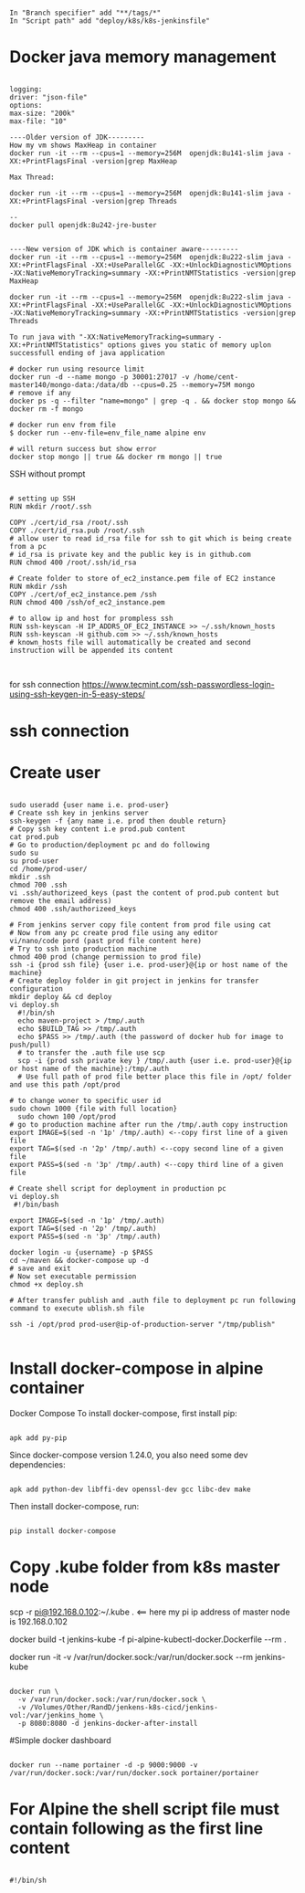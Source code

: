 <pre><code>
In "Branch specifier" add "**/tags/*"
In "Script path" add "deploy/k8s/k8s-jenkinsfile"
</code></pre>

# Docker java memory management
<pre><code>
logging:
driver: "json-file"
options:
max-size: "200k"
max-file: "10"

----Older version of JDK---------
How my vm shows MaxHeap in container
docker run -it --rm --cpus=1 --memory=256M  openjdk:8u141-slim java -XX:+PrintFlagsFinal -version|grep MaxHeap

Max Thread:

docker run -it --rm --cpus=1 --memory=256M  openjdk:8u141-slim java -XX:+PrintFlagsFinal -version|grep Threads

--
docker pull openjdk:8u242-jre-buster


----New version of JDK which is container aware---------
docker run -it --rm --cpus=1 --memory=256M  openjdk:8u222-slim java -XX:+PrintFlagsFinal -XX:+UseParallelGC -XX:+UnlockDiagnosticVMOptions -XX:NativeMemoryTracking=summary -XX:+PrintNMTStatistics -version|grep MaxHeap

docker run -it --rm --cpus=1 --memory=256M  openjdk:8u222-slim java -XX:+PrintFlagsFinal -XX:+UseParallelGC -XX:+UnlockDiagnosticVMOptions -XX:NativeMemoryTracking=summary -XX:+PrintNMTStatistics -version|grep Threads

To run java with "-XX:NativeMemoryTracking=summary -XX:+PrintNMTStatistics" options gives you static of memory uplon successfull ending of java application

# docker run using resource limit
docker run -d --name mongo -p 30001:27017 -v /home/cent-master140/mongo-data:/data/db --cpus=0.25 --memory=75M mongo
# remove if any
docker ps -q --filter "name=mongo" | grep -q . && docker stop mongo && docker rm -f mongo

# docker run env from file
$ docker run --env-file=env_file_name alpine env

# will return success but show error
docker stop mongo || true && docker rm mongo || true
</code></pre>

SSH without prompt

<pre>
<code>
# setting up SSH
RUN mkdir /root/.ssh 

COPY ./cert/id_rsa /root/.ssh 
COPY ./cert/id_rsa.pub /root/.ssh
# allow user to read id_rsa file for ssh to git which is being create from a pc
# id_rsa is private key and the public key is in github.com
RUN chmod 400 /root/.ssh/id_rsa

# Create folder to store of_ec2_instance.pem file of EC2 instance
RUN mkdir /ssh 
COPY ./cert/of_ec2_instance.pem /ssh
RUN chmod 400 /ssh/of_ec2_instance.pem

# to allow ip and host for prompless ssh
RUN ssh-keyscan -H IP_ADDRS_OF_EC2_INSTANCE >> ~/.ssh/known_hosts
RUN ssh-keyscan -H github.com >> ~/.ssh/known_hosts
# known_hosts file will automatically be created and second instruction will be appended its content

</code>
</pre>


for ssh connection https://www.tecmint.com/ssh-passwordless-login-using-ssh-keygen-in-5-easy-steps/

# ssh connection
# Create user
<pre><code>
sudo useradd {user name i.e. prod-user}
# Create ssh key in jenkins server
ssh-keygen -f {any name i.e. prod then double return}
# Copy ssh key content i.e prod.pub content
cat prod.pub
# Go to production/deployment pc and do following
sudo su
su prod-user
cd /home/prod-user/
mkdir .ssh
chmod 700 .ssh
vi .ssh/authorizeed_keys (past the content of prod.pub content but remove the email address)
chmod 400 .ssh/authorizeed_keys

# From jenkins server copy file content from prod file using cat
# Now from any pc create prod file using any editor
vi/nano/code pord (past prod file content here)
# Try to ssh into production machine
chmod 400 prod (change permission to prod file)
ssh -i {prod ssh file} {user i.e. prod-user}@{ip or host name of the machine}
# Create deploy folder in git project in jenkins for transfer configuration
mkdir deploy && cd deploy
vi deploy.sh
  #!/bin/sh
  echo maven-project > /tmp/.auth
  echo $BUILD_TAG >> /tmp/.auth
  echo $PASS >> /tmp/.auth (the password of docker hub for image to push/pull)
  # to transfer the .auth file use scp
  scp -i {prod ssh private key } /tmp/.auth {user i.e. prod-user}@{ip or host name of the machine}:/tmp/.auth
  # Use full path of prod file better place this file in /opt/ folder and use this path /opt/prod

# to change woner to specific user id
sudo chown 1000 {file with full location}
  sudo chown 100 /opt/prod
# go to production machine after run the /tmp/.auth copy instruction
export IMAGE=$(sed -n '1p' /tmp/.auth) <--copy first line of a given file
export TAG=$(sed -n '2p' /tmp/.auth) <--copy second line of a given file
export PASS=$(sed -n '3p' /tmp/.auth) <--copy third line of a given file

# Create shell script for deployment in production pc
vi deploy.sh
 #!/bin/bash
 
export IMAGE=$(sed -n '1p' /tmp/.auth)
export TAG=$(sed -n '2p' /tmp/.auth)
export PASS=$(sed -n '3p' /tmp/.auth)

docker login -u {username} -p $PASS
cd ~/maven && docker-compose up -d
# save and exit
# Now set executable permission
chmod +x deploy.sh

# After transfer publish and .auth file to deployment pc run following command to execute ublish.sh file

ssh -i /opt/prod prod-user@ip-of-production-server "/tmp/publish"

</pre></code>




# Install docker-compose in alpine container
Docker Compose
To install docker-compose, first install pip:
<pre><code>
apk add py-pip
</pre></code>

Since docker-compose version 1.24.0, you also need some dev dependencies:
<pre><code>
apk add python-dev libffi-dev openssl-dev gcc libc-dev make
</pre></code>

Then install docker-compose, run:
<pre><code>
pip install docker-compose
</pre></code>
# Copy .kube folder from k8s master node

scp -r pi@192.168.0.102:~/.kube . <== here my pi ip address of master node is 192.168.0.102

docker build -t jenkins-kube -f pi-alpine-kubectl-docker.Dockerfile --rm .

docker run -it -v /var/run/docker.sock:/var/run/docker.sock --rm jenkins-kube

<pre><code>
docker run \
  -v /var/run/docker.sock:/var/run/docker.sock \
  -v /Volumes/Other/RandD/jenkens-k8s-cicd/jenkins-vol:/var/jenkins_home \
  -p 8080:8080 -d jenkins-docker-after-install
</code></pre>

#Simple docker dashboard
<pre><code>
docker run --name portainer -d -p 9000:9000 -v /var/run/docker.sock:/var/run/docker.sock portainer/portainer
</code></pre>

# For Alpine the shell script file must contain following as the first line content
<pre><code>
#!/bin/sh
</pre></code>
